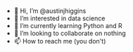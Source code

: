- 👋 Hi, I’m @austinjhiggins
- 👀 I’m interested in data science
- 🌱 I’m currently learning Python and R
- 💞️ I’m looking to collaborate on nothing
- 📫 How to reach me (you don't)

<!---
austinjhiggins/austinjhiggins is a ✨ special ✨ repository because its `README.md` (this file) appears on your GitHub profile.
You can click the Preview link to take a look at your changes.
--->
